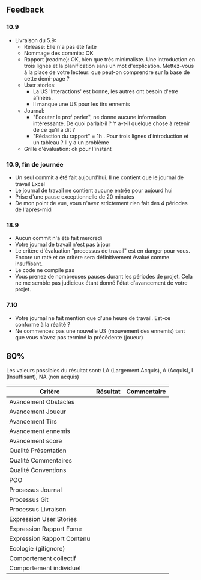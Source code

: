 ## Feedback

### 10.9

- Livraison du 5.9:
  - Release: Elle n'a pas été faite
  - Nommage des commits: OK
  - Rapport (readme): OK, bien que très minimaliste. Une introduction en trois lignes et la planification sans un mot d'explication. Mettez-vous à la place de votre lecteur: que peut-on comprendre sur la base de cette demi-page ?
  - User stories:
    - La US 'Interactions' est bonne, les autres ont besoin d'etre afinées.
    - Il manque une US pour les tirs ennemis
  - Journal:
    - "Ecouter le prof parler", ne donne aucune information intéressante. De quoi parlait-il ? Y a-t-il quelque chose à retenir de ce qu'il a dit ?
    - "Rédaction du rapport" = 1h . Pour trois lignes d'introduction et un tableau ? Il y a un problème
  - Grille d'évaluation: ok pour l'instant

### 10.9, fin de journée

- Un seul commit a été fait aujourd'hui. Il ne contient que le journal de travail Excel
- Le journal de travail ne contient aucune entrée pour aujourd'hui
- Prise d'une pause exceptionnelle de 20 minutes
- De mon point de vue, vous n'avez strictement rien fait des 4 périodes de l'après-midi

### 18.9

- Aucun commit n'a été fait mercredi
- Votre journal de travail n'est pas à jour
- Le critère d'évaluation "processus de travail" est en danger pour vous. Encore un raté et ce critère sera définitivement évalué comme insuffisant.
- Le code ne compile pas
- Vous prenez de nombreuses pauses durant les périodes de projet. Cela ne me semble pas judicieux étant donné l'état d'avancement de votre projet.

### 7.10

- Votre journal ne fait mention que d'une heure de travail. Est-ce conforme à la réalité ?
- Ne commencez pas une nouvelle US (mouvement des ennemis) tant que vous n'avez pas terminé la précédente (joueur)

## 80%

Les valeurs possibles du résultat sont: LA (Largement Acquis), A (Acquis), I (Insuffisant), NA (non acquis)

| Critère                    | Résultat | Commentaire |
| -------------------------- | -------- | ----------- |
| Avancement Obstacles       |          |             |
| Avancement Joueur          |          |             |
| Avancement Tirs            |          |             |
| Avancement ennemis         |          |             |
| Avancement score           |          |             |
| Qualité Présentation       |          |             |
| Qualité Commentaires       |          |             |
| Qualité Conventions        |          |             |
| POO                        |          |             |
| Processus Journal          |          |             |
| Processus Git              |          |             |
| Processus Livraison        |          |             |
| Expression User Stories    |          |             |
| Expression Rapport Fome    |          |             |
| Expression Rapport Contenu |          |             |
| Ecologie (gitignore)       |          |             |
| Comportement collectif     |          |             |
| Comportement individuel    |          |             |
